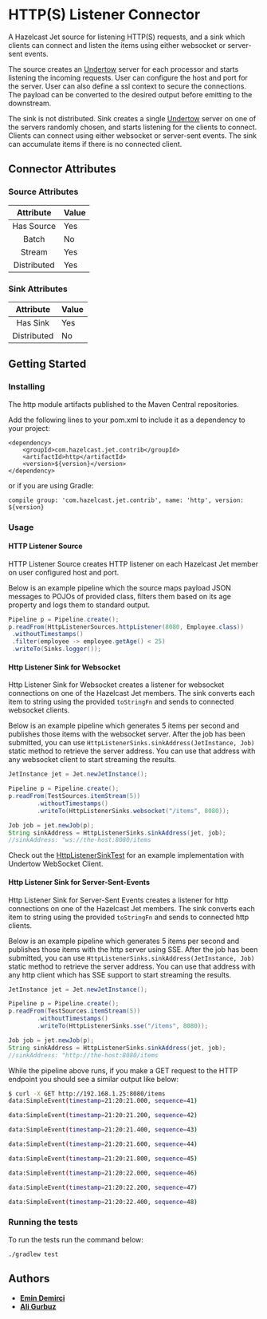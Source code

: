 # HTTP(S) Listener Connector

A Hazelcast Jet source for listening HTTP(S) requests, and a sink which
clients can connect and listen the items using either websocket or
server-sent events.

The source creates an [Undertow](https://github.com/undertow-io/undertow)
server for each processor and starts listening the incoming requests.
User can configure the host and port for the server. User can also
define a ssl context to secure the connections. The payload can be
converted to the desired output before emitting to the downstream.

The sink is not distributed. Sink creates a single [Undertow](https://github.com/undertow-io/undertow)
server on one of the servers randomly chosen, and starts listening for
the clients to connect. Clients can connect using either websocket or
server-sent events. The sink can accumulate items if there is no
connected client.

## Connector Attributes

### Source Attributes
|  Attribute  | Value |
|:-----------:|-------|
| Has Source  |  Yes  |
| Batch       |  No   |
| Stream      |  Yes  |
| Distributed |  Yes  |

### Sink Attributes
|  Attribute  | Value |
|:-----------:|-------|
| Has Sink    |  Yes  |
| Distributed |  No   |

## Getting Started

### Installing

The http module artifacts published to the Maven Central repositories. 

Add the following lines to your pom.xml to include it as a dependency to your project:

```
<dependency>
    <groupId>com.hazelcast.jet.contrib</groupId>
    <artifactId>http</artifactId>
    <version>${version}</version>
</dependency>
```

or if you are using Gradle: 
```
compile group: 'com.hazelcast.jet.contrib', name: 'http', version: ${version}
```

### Usage

#### HTTP Listener Source

HTTP Listener Source creates HTTP listener on each Hazelcast Jet member
on user configured host and port.

Below is an example pipeline which the source maps payload JSON
messages to POJOs of provided class, filters them based on its age
property and logs them to standard output.

```java
Pipeline p = Pipeline.create();
p.readFrom(HttpListenerSources.httpListener(8080, Employee.class))
 .withoutTimestamps()
 .filter(employee -> employee.getAge() < 25)
 .writeTo(Sinks.logger());
```


#### Http Listener Sink for Websocket

Http Listener Sink for Websocket creates a listener for websocket
connections on one of the Hazelcast Jet members. The sink converts each
item to string using the provided `toStringFn` and sends to connected
websocket clients. 


Below is an example pipeline which generates 5 items per second and
publishes those items with the websocket server. After the job has been
submitted, you can use `HttpListenerSinks.sinkAddress(JetInstance, Job)`
static method to retrieve the server address. You can use that address
with any websocket client to start streaming the results.

```java
JetInstance jet = Jet.newJetInstance();

Pipeline p = Pipeline.create();
p.readFrom(TestSources.itemStream(5))
        .withoutTimestamps()
        .writeTo(HttpListenerSinks.websocket("/items", 8080));

Job job = jet.newJob(p);
String sinkAddress = HttpListenerSinks.sinkAddress(jet, job);
//sinkAddress: "ws://the-host:8080/items
```

Check out the [HttpListenerSinkTest](./src/test/java/com/hazelcast/jet/contrib/http/HttpListenerSinkTest.java)
for an example implementation with Undertow WebSocket Client.

#### Http Listener Sink for Server-Sent-Events

Http Listener Sink for Server-Sent Events creates a listener for
http connections on one of the Hazelcast Jet members. The sink converts
each item to string using the provided `toStringFn` and sends to
connected http clients. 

Below is an example pipeline which generates 5 items per second and
publishes those items with the http server using SSE. After the job has
been submitted, you can use `HttpListenerSinks.sinkAddress(JetInstance, Job)`
static method to retrieve the server address. You can use that address
with any http client which has SSE support to start streaming the
results.

```java
JetInstance jet = Jet.newJetInstance();

Pipeline p = Pipeline.create();
p.readFrom(TestSources.itemStream(5))
        .withoutTimestamps()
        .writeTo(HttpListenerSinks.sse("/items", 8080));

Job job = jet.newJob(p);
String sinkAddress = HttpListenerSinks.sinkAddress(jet, job);
//sinkAddress: "http://the-host:8080/items
```

While the pipeline above runs, if you make a GET request to the HTTP endpoint 
you should see a similar output like below:

```bash
$ curl -X GET http://192.168.1.25:8080/items  
data:SimpleEvent(timestamp=21:20:21.000, sequence=41)

data:SimpleEvent(timestamp=21:20:21.200, sequence=42)

data:SimpleEvent(timestamp=21:20:21.400, sequence=43)

data:SimpleEvent(timestamp=21:20:21.600, sequence=44)

data:SimpleEvent(timestamp=21:20:21.800, sequence=45)

data:SimpleEvent(timestamp=21:20:22.000, sequence=46)

data:SimpleEvent(timestamp=21:20:22.200, sequence=47)

data:SimpleEvent(timestamp=21:20:22.400, sequence=48)

```


### Running the tests

To run the tests run the command below: 

```
./gradlew test
```

## Authors

* **[Emin Demirci](https://github.com/eminn)**
* **[Ali Gurbuz](https://github.com/gurbuzali)**

